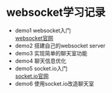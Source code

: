 # websocket学习记录

- demo1 websocket入门   
[websocket官网](http://websocket.org/)
- demo2 搭建自己的websocket server
- demo3 实现简单的聊天室功能
- demo4 聊天信息优化
- demo5 socket.io入门  
[socket.io官网](https://socket.io/)
- demo6 使用socket.io改造聊天室